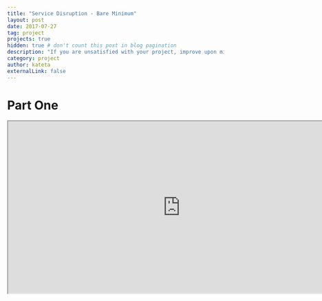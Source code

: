 ```yaml
---
title: "Service Disruption - Bare Minimum"
layout: post
date: 2017-07-27
tag: project
projects: true
hidden: true # don't count this post in blog pagination
description: "If you are unsatisfied with your project, improve upon mine."
category: project
author: kateta
externalLink: false
---
```


# Part One

<iframe src="https://ktbernoulli.github.io/servicedisruption-bareminimum/part-one.html" width="800" height="400" scrolling="yes"> </iframe>
